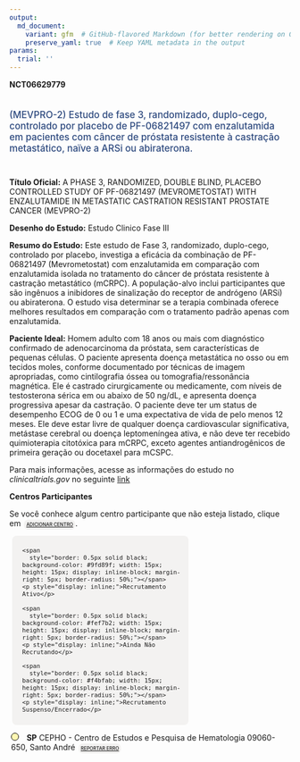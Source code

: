 ```yaml
---
output: 
  md_document:
    variant: gfm  # GitHub-flavored Markdown (for better rendering on GitHub)
    preserve_yaml: true  # Keep YAML metadata in the output
params:
  trial: ''
---
```


<script async src="https://scripts.simpleanalyticscdn.com/latest.js"></script>

**NCT06629779**

<div style="padding: 5px 5px 5px 0px; font-size: 1.20em; font-weight: 500; color: #2E4A7F; text-align: left; margin-bottom: 20px">

(MEVPRO-2) Estudo de fase 3, randomizado, duplo-cego, controlado por
placebo de PF-06821497 com enzalutamida em pacientes com câncer de
próstata resistente à castração metastático, naïve a ARSi ou
abiraterona.

</div>

**Título Oficial:** A PHASE 3, RANDOMIZED, DOUBLE BLIND, PLACEBO
CONTROLLED STUDY OF PF-06821497 (MEVROMETOSTAT) WITH ENZALUTAMIDE IN
METASTATIC CASTRATION RESISTANT PROSTATE CANCER (MEVPRO-2)

**Desenho do Estudo:** Estudo Clinico Fase III

**Resumo do Estudo:** Este estudo de Fase 3, randomizado, duplo-cego,
controlado por placebo, investiga a eficácia da combinação de
PF-06821497 (Mevrometostat) com enzalutamida em comparação com
enzalutamida isolada no tratamento do câncer de próstata resistente à
castração metastático (mCRPC). A população-alvo inclui participantes que
são ingênuos a inibidores de sinalização do receptor de andrógeno (ARSi)
ou abiraterona. O estudo visa determinar se a terapia combinada oferece
melhores resultados em comparação com o tratamento padrão apenas com
enzalutamida.

**Paciente Ideal:** Homem adulto com 18 anos ou mais com diagnóstico
confirmado de adenocarcinoma da próstata, sem características de
pequenas células. O paciente apresenta doença metastática no osso ou em
tecidos moles, conforme documentado por técnicas de imagem apropriadas,
como cintilografia óssea ou tomografia/ressonância magnética. Ele é
castrado cirurgicamente ou medicamente, com níveis de testosterona
sérica em ou abaixo de 50 ng/dL, e apresenta doença progressiva apesar
da castração. O paciente deve ter um status de desempenho ECOG de 0 ou 1
e uma expectativa de vida de pelo menos 12 meses. Ele deve estar livre
de qualquer doença cardiovascular significativa, metástase cerebral ou
doença leptomeníngea ativa, e não deve ter recebido quimioterapia
citotóxica para mCRPC, exceto agentes antiandrogênicos de primeira
geração ou docetaxel para mCSPC.

Para mais informações, acesse as informações do estudo no
*clinicaltrials.gov* no seguinte
[link](https://clinicaltrials.gov/ct2/show/NCT06629779)

**Centros Participantes**

Se você conhece algum centro participante que não esteja listado, clique
em
<span style="color: #2E4A7F; margin-left: 2px; padding: 4px; background-color: #f3f2f1; border-radius: 8px; font-weight: 500; font-size: 0.6em"><a
href="https://cancertrialsbr.shinyapps.io/formsapp?study_nct_id=NCT06629779&amp;location_id=N%2FA&amp;location_full_name=N%2FA&amp;form_type=Adicionar%20Centro"
target="_blank">ADICIONAR CENTRO</a></span>.

<div style="margin-bottom: 8px; margin-left: 5px; padding: 8px; max-width: 300px; background-color: #f3f2f1; border-radius: 8px; font-size: 0.9em">

<div style="margin-left: 10px;">

    <span 
      style="border: 0.5px solid black; background-color: #9fd89f; width: 15px; height: 15px; display: inline-block; margin-right: 5px; border-radius: 50%;"></span>
    <p style="display: inline;">Recrutamento Ativo</p>

</div>

<div style="margin-left: 10px;">

    <span 
      style="border: 0.5px solid black; background-color: #fef7b2; width: 15px; height: 15px; display: inline-block; margin-right: 5px; border-radius: 50%;"></span>
    <p style="display: inline;">Ainda Não Recrutando</p>

</div>

<div style="margin-left: 10px;">

    <span 
      style="border: 0.5px solid black; background-color: #f4bfab; width: 15px; height: 15px; display: inline-block; margin-right: 5px; border-radius: 50%;"></span>
    <p style="display: inline;">Recrutamento Suspenso/Encerrado</p>

</div>

</div>

<div style="margin: 3px;">

<span style="border: 0.5px solid black; display: inline-block; width: 12px; height: 12px; border-radius: 50%; margin-right: 10px; padding-bottom: 0px; background-color: #fef7b2;"></span>
<b>SP</b> CEPHO - Centro de Estudos e Pesquisa de Hematologia 09060-650,
Santo André
<span style="color: #2E4A7F; margin-left: 2px; padding: 4px; background-color: #f3f2f1; border-radius: 8px; font-weight: 500; font-size: 0.6em"><a
href="https://cancertrialsbr.shinyapps.io/formsapp?study_nct_id=NCT06629779&amp;location_id=CEPHOCENTRODEESTUDOSEPESQUISASDEHEMATOLOGIAEONCOLOGIASANTOANDRESAOPAULO09060650BRAZIL&amp;location_full_name=CEPHO%20-%20Centro%20de%20Estudos%20e%20Pesquisa%20de%20Hematologia%2C%2009060-650%2C%20Santo%20Andr%C3%A9&amp;form_type=Reportar%20Erro"
target="_blank">REPORTAR ERRO</a></span>

</div>
